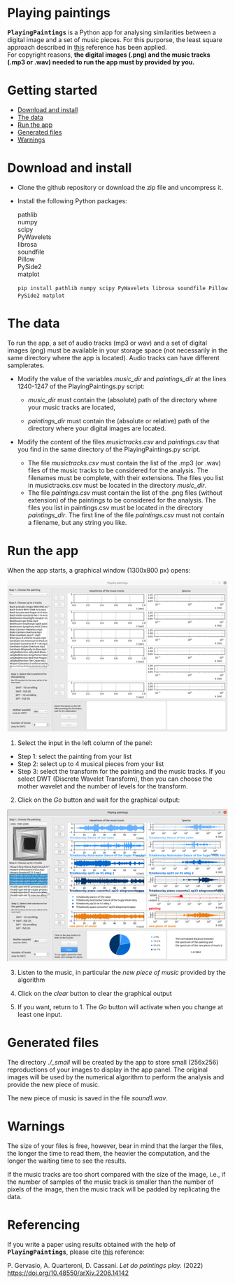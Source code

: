 # Playing paintings

**<kbd>PlayingPaintings</kbd>** is a Python app for analysing similarities
between a digital image and a set of music pieces. For this purporse, the least square approach described in [this](https://doi.org/10.48550/arXiv.2206.14142)
reference has been applied.  
For copyright reasons, **the digital images (.png) and the music tracks (.mp3
or .wav) needed to run the app must by provided by you.**


# Getting started

- [Download and install](#download)
- [The data](#data)
- [Run the app](#run)
- [Generated files](#newfiles)
- [Warnings](#warnings)

<a name="download"></a>

# Download and install

- Clone the github repository or download the zip file and uncompress it.
- Install the following Python packages:

  pathlib  
  numpy  
  scipy  
  PyWavelets  
  librosa  
  soundfile  
  Pillow  
  PySide2  
  matplot  
  
  `pip install pathlib numpy scipy PyWavelets librosa soundfile Pillow PySide2 matplot`

<a name="data"></a>

# The data

To run the app, a set of audio tracks (mp3 or wav) and a set of digital images (png) must be available in your storage space (not necessarily in the same directory where the app is located).  Audio tracks can have different samplerates.  


- Modify the value of
the variables *music_dir* and *paintings_dir* at the lines 1240-1247 of the
PlayingPaintings.py script:

   - *music_dir* must contain the (absolute) path of the directory where
     your music tracks are located,

   - *paintings_dir* must contain the (absolute or relative) path of the
     directory where your digital images are located.

- Modify the content of the files *musictracks.csv* and *paintings.csv* that you find in the same directory of the PlayingPaintings.py script.

   - The file *musictracks.csv* must contain the list of the .mp3 (or .wav) files of the music tracks to be considered for the analysis. The filenames must be complete, with their extensions. The files you list in musictracks.csv must be located in the directory *music_dir*.
   - The file *paintings.csv* must contain the list of the .png files (without extension) of the paintings to be considered for the analysis. The files you list in paintings.csv must be located in the directory *paintings_dir*. The first line of the file *paintings.csv* must not contain a filename, but any string you like.  

<a name="run"></a>

#  Run the app

When the app starts, a graphical window (1300x800 px) opens:

![PlayingPaintings, the initial panel](./panel0.png)


1. Select the input in the left column of the panel:

  - Step 1: select the painting from your list
  - Step 2: select up to 4 musical pieces from your list
  - Step 3: select the transform for the painting and the music tracks. If you select DWT (Discrete Wavelet Transform), then you can choose the mother wavelet and the number of levels for the transform.

2.  Click on the *Go* button and wait for the graphical output:

![PlayingPaintings](./panel1.png)

3. Listen to the music, in particular the *new piece of music* provided by the algorithm

4. Click on the *clear* button to clear the graphical output

5. If you want, return to 1. The *Go* button will activate when you change
at least one input.

<a name="newfiles"></a>

#  Generated files

The directory *./_small* will be created by the app to store small (256x256)
reproductions of your images to display in the app panel. The original images
will be used by the numerical algorithm to perform the analysis and provide the
new piece of music.

The new piece of music is saved in the file *sound1.wav*.

<a name="warnings"></a>

# Warnings

The size of your files is free, however, bear in mind that the larger the files, the longer the time to read them, the heavier the computation, and the longer the waiting time to see the results.  

If the music tracks are too short compared with the size of the image, i.e., if
the number of samples of the music track is smaller than the number of pixels of the image, then the music track will be padded by replicating the data.

# Referencing

If you write a paper using results obtained with the help of **<kbd>PlayingPaintings</kbd>**,
please cite [this](https://doi.org/10.48550/arXiv.2206.14142) reference:

P. Gervasio, A. Quarteroni, D. Cassani. 
<i>Let do paintings play.</i>  (2022)
https://doi.org/10.48550/arXiv.2206.14142

